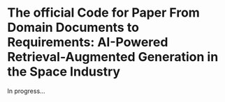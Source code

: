 # The official Code for Paper From Domain Documents to Requirements: AI-Powered Retrieval-Augmented Generation in the Space Industry

In progress...
